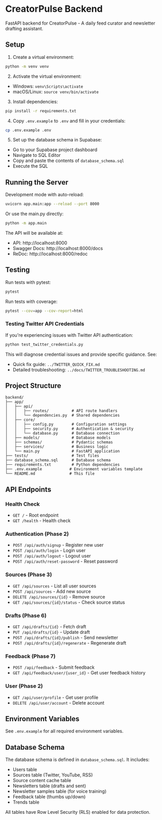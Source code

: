 # CreatorPulse Backend

FastAPI backend for CreatorPulse - A daily feed curator and newsletter drafting assistant.

## Setup

1. Create a virtual environment:
```bash
python -m venv venv
```

2. Activate the virtual environment:
- Windows: `venv\Scripts\activate`
- macOS/Linux: `source venv/bin/activate`

3. Install dependencies:
```bash
pip install -r requirements.txt
```

4. Copy `.env.example` to `.env` and fill in your credentials:
```bash
cp .env.example .env
```

5. Set up the database schema in Supabase:
- Go to your Supabase project dashboard
- Navigate to SQL Editor
- Copy and paste the contents of `database_schema.sql`
- Execute the SQL

## Running the Server

Development mode with auto-reload:
```bash
uvicorn app.main:app --reload --port 8000
```

Or use the main.py directly:
```bash
python -m app.main
```

The API will be available at:
- API: http://localhost:8000
- Swagger Docs: http://localhost:8000/docs
- ReDoc: http://localhost:8000/redoc

## Testing

Run tests with pytest:
```bash
pytest
```

Run tests with coverage:
```bash
pytest --cov=app --cov-report=html
```

### Testing Twitter API Credentials

If you're experiencing issues with Twitter API authentication:

```bash
python test_twitter_credentials.py
```

This will diagnose credential issues and provide specific guidance. See:
- Quick fix guide: `../TWITTER_QUICK_FIX.md`
- Detailed troubleshooting: `../docs/TWITTER_TROUBLESHOOTING.md`

## Project Structure

```
backend/
├── app/
│   ├── api/
│   │   ├── routes/          # API route handlers
│   │   └── dependencies.py  # Shared dependencies
│   ├── core/
│   │   ├── config.py        # Configuration settings
│   │   ├── security.py      # Authentication & security
│   │   └── database.py      # Database connection
│   ├── models/              # Database models
│   ├── schemas/             # Pydantic schemas
│   ├── services/            # Business logic
│   └── main.py              # FastAPI application
├── tests/                   # Test files
├── database_schema.sql      # Database schema
├── requirements.txt         # Python dependencies
├── .env.example            # Environment variables template
└── README.md               # This file
```

## API Endpoints

### Health Check
- `GET /` - Root endpoint
- `GET /health` - Health check

### Authentication (Phase 2)
- `POST /api/auth/signup` - Register new user
- `POST /api/auth/login` - Login user
- `POST /api/auth/logout` - Logout user
- `POST /api/auth/reset-password` - Reset password

### Sources (Phase 3)
- `GET /api/sources` - List all user sources
- `POST /api/sources` - Add new source
- `DELETE /api/sources/{id}` - Remove source
- `GET /api/sources/{id}/status` - Check source status

### Drafts (Phase 6)
- `GET /api/drafts/{id}` - Fetch draft
- `PUT /api/drafts/{id}` - Update draft
- `POST /api/drafts/{id}/publish` - Send newsletter
- `POST /api/drafts/{id}/regenerate` - Regenerate draft

### Feedback (Phase 7)
- `POST /api/feedback` - Submit feedback
- `GET /api/feedback/user/{user_id}` - Get user feedback history

### User (Phase 2)
- `GET /api/user/profile` - Get user profile
- `DELETE /api/user/account` - Delete account

## Environment Variables

See `.env.example` for all required environment variables.

## Database Schema

The database schema is defined in `database_schema.sql`. It includes:
- Users table
- Sources table (Twitter, YouTube, RSS)
- Source content cache table
- Newsletters table (drafts and sent)
- Newsletter samples table (for voice training)
- Feedback table (thumbs up/down)
- Trends table

All tables have Row Level Security (RLS) enabled for data protection.
